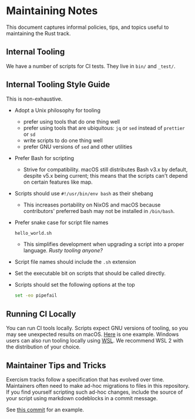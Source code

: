 # Maintaining Notes

This document captures informal policies, tips, and topics useful to maintaining the Rust track.

## Internal Tooling

We have a number of scripts for CI tests.
They live in `bin/` and `_test/`.

## Internal Tooling Style Guide

This is non-exhaustive.

- Adopt a Unix philosophy for tooling
  - prefer using tools that do one thing well
  - prefer using tools that are ubiquitous: `jq` or `sed` instead of `prettier` or `sd`
  - write scripts to do one thing well
  - prefer GNU versions of `sed` and other utilities
- Prefer Bash for scripting
  - Strive for compatibility. macOS still distributes Bash v3.x by default, despite v5.x being current; this means that the scripts can't depend on certain features like map.
- Scripts should use `#!/usr/bin/env bash` as their shebang
  - This increases portability on NixOS and macOS because contributors' preferred bash may not be installed in `/bin/bash`.
- Prefer snake case for script file names

    ```sh
    hello_world.sh
    ```

   - This simplifies development when upgrading a script into a proper language. *Rusty tooling anyone?*
- Script file names should include the `.sh` extension
- Set the executable bit on scripts that should be called directly.
- Scripts should set the following options at the top

    ```bash
    set -eo pipefail
    ```

## Running CI Locally

You can run CI tools locally.
Scripts expect GNU versions of tooling, so you may see unexpected results on macOS.
[Here](https://github.com/exercism/rust/issues/1138) is one example.
Windows users can also run tooling locally using [WSL](https://docs.microsoft.com/en-us/windows/wsl/).
We recommend WSL 2 with the distribution of your choice.

## Maintainer Tips and Tricks

Exercism tracks follow a specification that has evolved over time.
Maintainers often need to make ad-hoc migrations to files in this repository.
If you find yourself scripting such ad-hoc changes, include the source of your script using markdown codeblocks in a commit message.

See [this commit](https://github.com/exercism/rust/commit/45eb8cc113a733636212394dee946ceff5949cc3) for an example.
